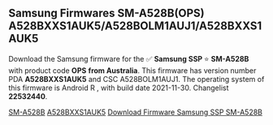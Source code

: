 <h2>Samsung Firmwares SM-A528B(OPS) A528BXXS1AUK5/A528BOLM1AUJ1/A528BXXS1AUK5</h2>
Download the Samsung firmware for the ✅ <strong>Samsung SSP </strong> ⭐ <strong>SM-A528B</strong> with product code <strong>OPS</strong> <strong> from Australia</strong>. This firmware has version number PDA <strong>A528BXXS1AUK5</strong> and CSC A528BOLM1AUJ1. The operating system of this firmware is Android R , with build date 2021-11-30. Changelist <strong>22532440</strong>.


[SM-A528B](https://samfirm.shop/samsung/model/SM-A528B)
[A528BXXS1AUK5](https://samfirm.shop/samsung/pda/A528BXXS1AUK5)
[Download Firmware Samsung SSP SM-A528B](https://samfirm.shop/samsung/firmware/478679)
